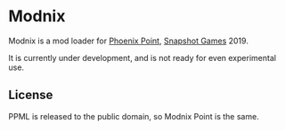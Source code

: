 # Modnix

Modnix is a mod loader for [Phoenix Point](https://phoenixpoint.info/), [Snapshot Games](http://www.snapshotgames.com/) 2019.

It is currently under development, and is not ready for even experimental use.


## License

PPML is released to the public domain, so Modnix Point is the same.